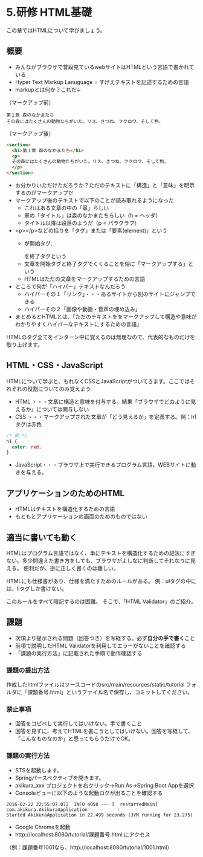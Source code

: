 # 5.研修 HTML基礎
この章ではHTMLについて学びましょう。

## 概要
- みんながブラウザで普段見ているwebサイトはHTMLという言語で書かれている
- Hyper Text Markup Lanuguage = すげえテキストを記述するための言語
- markupとは何か？これだ↓

（マークアップ前）
```text
第１章 森のなかまたち
その森にはたくさんの動物たちがいた。リス、きつね、フクロウ、そして熊。

```

（マークアップ後）
```html
<section>
  <h1>第１章 森のなかまたち</h1>
  <p>
  その森にはたくさんの動物たちがいた。リス、きつね、フクロウ、そして熊。
  </p>
</section>
```

- お分かりいただけただろうか？ただのテキストに「構造」と「意味」を明示するのがマークアップだ
- マークアップ後のテキストで以下のことが読み取れるようになった
    - これはある文章の中の「章」らしい
    - 章の「タイトル」は森のなかまたちらしい（h = ヘッダ）
    - タイトル以降は段落のようだ（p = パラグラフ）
- &lt;p&gt;&lt;/p&gt;などの括りを「タグ」または「要素(element)」という
    - <p> が開始タグ、</p>を終了タグという
    - 文章を開始タグと終了タグでくくることを俗に「マークアップする」という
    - HTMLはただの文章をマークアップするための言語
- ところで何が「ハイパー」テキストなんだろう
    - ハイパーその１「リンク」・・・あるサイトから別のサイトにジャンプできる
    - ハイパーその２「画像や動画・音声の埋め込み」
- まとめるとHTMLとは、「ただのテキストををマークアップして構造や意味がわかりやすくハイパーなテキストにするための言語」

HTMLのタグ全てをインターン中に覚えるのは無理なので、代表的なものだけを取り上げます。

## HTML・CSS・JavaScript
HTMLについて学ぶと、もれなくCSSとJavaScriptがついてきます。ここではそれぞれの役割についてのみ覚えよう

- HTML ・・・文章に構造と意味を付与する。結果「ブラウザでどのように見えるか」については関与しない
- CSS ・・・マークアップされた文章が「どう見えるか」を定義する。例：h1タグは赤色

```css
/* 例 */
h1 {
  color: red;
}
```
- JavaScript・・・ブラウザ上で実行できるプログラム言語。WEBサイトに動きを与える。

## アプリケーションのためのHTML
- HTMLはテキストを構造化するための言語
- もともとアプリケーションの画面のためのものではない


## 適当に書いても動く
HTMLはプログラム言語ではなく、単にテキストを構造化するための記法にすぎない。多少間違えた書き方をしても、ブラウザがよしなに判断してそれなりに見える。
便利だが、逆に正しく書くのは難しい。

HTMLにも仕様書があり、仕様を満たすためのルールがある。
例：ulタグの中には、liタグしか書けない。

このルールをすべて暗記するのは困難。
そこで、「HTML Validator」のご紹介。

## 課題
- 次項より提示される問題（回答つき）を写経する。必ず**自分の手で書く**こと
- 前項で説明したHTML Validatorを利用してエラーがないことを確認する
- 「課題の実行方法」に記載された手順で動作確認する

### 課題の提出方法
作成したhtmlファイルはソースコードのsrc/main/resources/static/tutorial フォルダに「課題番号.html」というファイル名で保存し、コミットしてください。

### 禁止事項
- 回答をコピペして実行してはいけない。手で書くこと
- 回答を見ずに、考えてHTMLを書こうとしてはいけない。回答を写経して、「こんなものなのか」と思ってもらうだけでOK。

### 課題の実行方法
- STSを起動します。
- Springパースペクティブを開きます。
- akikura_xxx プロジェクトを右クリック->Run As->Spring Boot Appを選択
- Consoleビューに以下のような起動ログが出ることを確認する

```
2016-02-22 22:55:07.072  INFO 4058 --- [  restartedMain] com.akikura.AkikuraApplication           : 
Started AkikuraApplication in 22.499 seconds (JVM running for 23.275)

```

- Google Chromeを起動
- http://localhost:8080/tutorial/課題番号.html にアクセス

（例：課題番号1001なら、http://localhost:8080/tutorial/1001.html）
